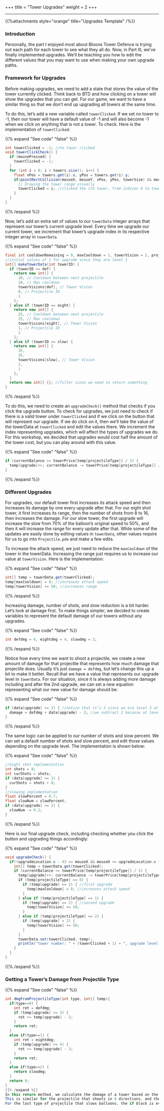 +++
title = "Tower Upgrades"
weight = 2
+++

---

{{%attachments style="orange" title="Upgrades Template" /%}}

### Introduction
Personally, the part I enjoyed most about Bloons Tower Defence is trying out each path for each tower to see what they all do. Now, in Part III, we’ve finally implemented upgrades. We’ll be teaching you how to edit the different values that you may want to use when making your own upgrade paths.

### Framework for Upgrades

Before making upgrades, we need to add a state that stores the value of the tower currently clicked. Think back to BTD and how clicking on a tower will show the upgrades that you can get. For our game, we want to have a similar thing so that we don’t end up upgrading all towers at the same time. 

To do this, let’s add a new variable called `towerClicked`. If we set no tower to -1, then our tower will have a default value of -1 and will also become -1 when we click on anything that is not a tower. To check. Here is the implementation of `towerClicked`:

{{% expand "See code" "false" %}}
```Java
int towerClicked = -1; //no tower clicked
void towerClickCheck() {
  if (mousePressed) {
    towerClicked = -1;
  }
  for (int i = 0; i < towers.size(); i++) {
    float xPos = towers.get(i).x, yPos = towers.get(i).y;
    if(pointRectCollision(mouseX, mouseY, xPos, yPos, towerSize) && mousePressed) {
      // Drawing the tower range visually 
      towerClicked = i; //clicked the ith tower, from indices 0 to towers.size() - 1
    }
  }
}
```
{{% /expand %}}


Now, let’s add an extra set of values to our `towerData` integer arrays that represent our tower’s current upgrade level. Every time we upgrade our current tower, we increment that tower’s upgrade index in its respective integer array in `towerData`. 

{{% expand "See code" "false" %}}
```Java
final int cooldownRemaining = 0, maxCooldown = 1, towerVision = 2, projectileType = 3, upgrade = 4;
//initial values of 1 for upgrade since they are level 1
int[] makeTowerData(int towerID) {  
  if (towerID == def) {
    return new int[] {
      10, // Cooldown between next projectile
      10, // Max cooldown
      towerVisions[def], // Tower Vision
      0, // Projectile ID
      1
    };
  } else if (towerID == eight) {
    return new int[] {
      25, // Cooldown between next projectile
      25, // Max cooldown
      towerVisions[eight], // Tower Vision
      1, // Projectile ID
      1
    };
  } else if (towerID == slow) {
    return new int[] {
      35,
      35,
      towerVisions[slow], // Tower Vision
      2,
      1
    };
  }
  return new int[] {}; //filler since we need to return something
}
```
{{% /expand %}}

To do this, we need to create an `upgradeCheck()` method that checks if you click the upgrade button. To check for upgrades, we just need to check if there is a valid tower under `towerClicked` and if we click on the button that will represent our upgrade. If we do click on it, then we’ll take the value of the towerData at `towerClicked` and edit the values there. We increment the index representing upgrades, which will affect the types of upgrades we do. For this workshop, we decided that upgrades would cost half the amount of the tower cost, but you can play around with this value.

{{% expand "See code" "false" %}}
```Java
if (currentBalance >= towerPrice[temp[projectileType]] / 2) {
  temp[upgrade]++; currentBalance -= towerPrice[temp[projectileType]] / 2 ;
}
```
{{% /expand %}}

### Different Upgrades

For upgrades, our default tower first increases its attack speed and then increases its damage by one every upgrade after that. For our eight shot tower, it first increases its range, then the number of shots from 8 to 16, then increases the damage. For our slow tower, the first upgrade will increase the slow from 70% of the balloon’s original speed to 50%, and then it will increase the range for every update after that. While some of the updates are easily done by editing values in `towerData`, other values require for us to go into `Projectile.pde` and make a few edits.

To increase the attack speed, we just need to reduce the `maxCooldown` of the tower in the towerData. Increasing the range just requires us to increase our value at `towerVision`. Here is the implementation:

{{% expand "See code" "false" %}}
```Java
int[] temp = towerData.get(towerClicked);
temp[maxCooldown] = 8; //increases attack speed
temp[towerVision] += 50; //increases range
```
{{% /expand %}}

Increasing damage, number of shots, and slow reduction is a bit harder. Let’s look at damage first. To make things simpler, we decided to create variables to represent the default damage of our towers without any upgrades.

{{% expand "See code" "false" %}}
```Java
int defdmg = 6, eightdmg = 4, slowdmg = 1;
```
{{% /expand %}}

Notice how every time we want to shoot a projectile, we create a new amount of damage for that projectile that represents how much damage that projectile does. Usually it’s just `damage = defdmg`, but let’s change this up a bit to make it better. Recall that we have a value that represents our upgrade level in `towerData`. For our situation, since it is always adding more damage including and after the 2nd upgrade, we can set a new equation representing what our new value for damage should be:

{{% expand "See code" "false" %}}
```Java
if (data[upgrade] >= 3) { //notice that it’s 3 since we are level 3 at the second upgrade
  damage = defdmg + data[upgrade] - 2; //we subtract 2 because at level 3, we want to add 1 damage
}
```
{{% /expand %}}

The same logic can be applied to our number of shots and slow percent. We can set a default number of shots and slow percent, and edit those values depending on the upgrade level. The implementation is shown below:

{{% expand "See code" "false" %}}
```Java
//eight shot implementation
int shots = 8;
int curShots = shots;
if (data[upgrade] >= 3) {
  curShots = shots + 8;
}
//slowing implementation
float slowPercent = 0.7;
float slowNum = slowPercent;
if (data[upgrade] >= 2) {
  slowNum -= 0.2;
}
```
{{% /expand %}}

Here is our final upgrade check, including checking whether you click the button and upgrading things accordingly:

{{% expand "See code" "false" %}}
```Java
void upgradeCheck() {
  if((upgradeLocation.x - 43 <= mouseX && mouseX <= upgradeLocation.x + 43 && upgradeLocation.y - 12 <= mouseY && mouseY <= upgradeLocation.y + 12) && mousePressed && towerClicked != -1) {
    int[] temp = towerData.get(towerClicked);
    if (currentBalance >= towerPrice[temp[projectileType]] / 2) {
      temp[upgrade]++; currentBalance -= towerPrice[temp[projectileType]] / 2 ;
      if (temp[projectileType] == 0) {
        if (temp[upgrade] == 2) { //first upgrade
          temp[maxCooldown] = 8; //increases attack speed
        }
      } else if (temp[projectileType] == 1) {
        if (temp[upgrade] == 2) { //second upgrade
          temp[towerVision] += 50;
        }
      } else if (temp[projectileType] == 2) {
        if (temp[upgrade] > 2) {
          temp[towerVision] += 50;
        }
      }
      towerData.set(towerClicked, temp);
      println("tower number: " + (towerClicked + 1) + ", upgrade level: " + temp[upgrade]);
    }
  } 
}
```
{{% /expand %}}


### Getting a Tower’s Damage from Projectile Type
{{% expand "See code" "false" %}}
```java
int dmgFromProjectileType(int type, int[] temp){
  if(type==0) {
    int ret = defdmg;
    if (temp[upgrade] >= 3) {
      ret += temp[upgrade] - 2;
    }
    return ret;
  }
  else if(type==1) {
    int ret = eightdmg;
    if (temp[upgrade] >= 4) {
      ret += temp[upgrade] - 3;
    }
    return ret;
  }
  else if(type==2) {
    return slowdmg;
  }
  return 0;
}
{{% /expand %}}
In this return method, we calculate the damage of a tower based on the projectile type and the tower’s current level, then return it. We take in two parameters, `type` which is the projectile’s type, as well as the temp array which is the tower’s data. We have three types of projectiles, so we will create three if/else if blocks. The first block will be `type==0`, which means that it is a “default” projectile. The `ret` variable will store the tower’s damage, and it is initialized as the default projectile’s level 1 damage. We can calculate the updated damage by adding 1 point of damage for every level that the tower is above 3. We can then return the tower’s damage by returning the `ret` variable. 
This is similar for the projectile that shoots in 8 directions, and the one that slows. For `type==1`, we set ret to the default level 1 damage for this projectile `eightdmg`, add damage based on the level, and then return the updated damage value. 
For the last type of projectile that slows balloons, the if block is even simpler since the upgrades do not affect the damage, but instead change the amount it slows by. This means that we can set ret to the original damage value and then return it. Outside this method, we have a `return 0;` statement because the method needs a ‘default’ return statement. This statement won’t be reached in our code, since type can only be 0,1 or 2.
